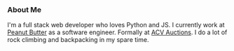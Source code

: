 ### About Me

I'm a full stack web developer who loves Python and JS. I currently work at [Peanut Butter](https://www.getpeanutbutter.com/) as a software engineer. Formally at [ACV Auctions](https://www.acvauctions.com/). I do a lot of rock climbing and backpacking in my spare time.
